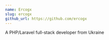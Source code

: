 ```yaml
---
name: Ercogx
slug: ercogx
github_url: https://github.com/ercogx
---
```


A PHP/Laravel full-stack developer from Ukraine

